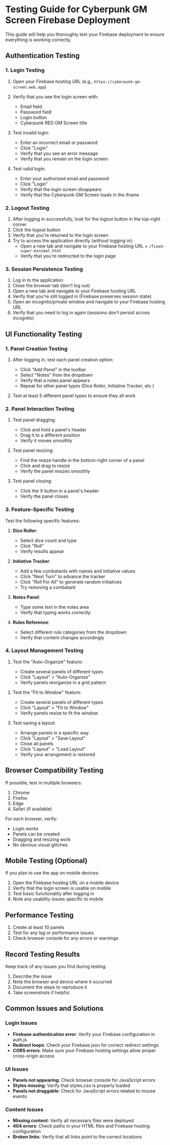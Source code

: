 # Testing Guide for Cyberpunk GM Screen Firebase Deployment

This guide will help you thoroughly test your Firebase deployment to ensure everything is working correctly.

## Authentication Testing

### 1. Login Testing

1. Open your Firebase hosting URL (e.g., `https://cyberpunk-gm-screen.web.app`)
2. Verify that you see the login screen with:
   - Email field
   - Password field
   - Login button
   - Cyberpunk RED GM Screen title

3. Test invalid login:
   - Enter an incorrect email or password
   - Click "Login"
   - Verify that you see an error message
   - Verify that you remain on the login screen

4. Test valid login:
   - Enter your authorized email and password
   - Click "Login"
   - Verify that the login screen disappears
   - Verify that the Cyberpunk GM Screen loads in the iframe

### 2. Logout Testing

1. After logging in successfully, look for the logout button in the top-right corner
2. Click the logout button
3. Verify that you're returned to the login screen
4. Try to access the application directly (without logging in):
   - Open a new tab and navigate to your Firebase hosting URL + `/fixed-super-minimal.html`
   - Verify that you're redirected to the login page

### 3. Session Persistence Testing

1. Log in to the application
2. Close the browser tab (don't log out)
3. Open a new tab and navigate to your Firebase hosting URL
4. Verify that you're still logged in (Firebase preserves session state)
5. Open an incognito/private window and navigate to your Firebase hosting URL
6. Verify that you need to log in again (sessions don't persist across incognito)

## UI Functionality Testing

### 1. Panel Creation Testing

1. After logging in, test each panel creation option:
   - Click "Add Panel" in the toolbar
   - Select "Notes" from the dropdown
   - Verify that a notes panel appears
   - Repeat for other panel types (Dice Roller, Initiative Tracker, etc.)

2. Test at least 5 different panel types to ensure they all work

### 2. Panel Interaction Testing

1. Test panel dragging:
   - Click and hold a panel's header
   - Drag it to a different position
   - Verify it moves smoothly

2. Test panel resizing:
   - Find the resize handle in the bottom-right corner of a panel
   - Click and drag to resize
   - Verify the panel resizes smoothly

3. Test panel closing:
   - Click the X button in a panel's header
   - Verify the panel closes

### 3. Feature-Specific Testing

Test the following specific features:

1. **Dice Roller**:
   - Select dice count and type
   - Click "Roll"
   - Verify results appear

2. **Initiative Tracker**:
   - Add a few combatants with names and initiative values
   - Click "Next Turn" to advance the tracker
   - Click "Roll For All" to generate random initiatives
   - Try removing a combatant

3. **Notes Panel**:
   - Type some text in the notes area
   - Verify that typing works correctly

4. **Rules Reference**:
   - Select different rule categories from the dropdown
   - Verify that content changes accordingly

### 4. Layout Management Testing

1. Test the "Auto-Organize" feature:
   - Create several panels of different types
   - Click "Layout" > "Auto-Organize"
   - Verify panels reorganize in a grid pattern

2. Test the "Fit to Window" feature:
   - Create several panels of different types
   - Click "Layout" > "Fit to Window"
   - Verify panels resize to fit the window

3. Test saving a layout:
   - Arrange panels in a specific way
   - Click "Layout" > "Save Layout"
   - Close all panels
   - Click "Layout" > "Load Layout"
   - Verify your arrangement is restored

## Browser Compatibility Testing

If possible, test in multiple browsers:

1. Chrome
2. Firefox
3. Edge
4. Safari (if available)

For each browser, verify:
- Login works
- Panels can be created
- Dragging and resizing work
- No obvious visual glitches

## Mobile Testing (Optional)

If you plan to use the app on mobile devices:

1. Open the Firebase hosting URL on a mobile device
2. Verify that the login screen is usable on mobile
3. Test basic functionality after logging in
4. Note any usability issues specific to mobile

## Performance Testing

1. Create at least 10 panels
2. Test for any lag or performance issues
3. Check browser console for any errors or warnings

## Record Testing Results

Keep track of any issues you find during testing:

1. Describe the issue
2. Note the browser and device where it occurred
3. Document the steps to reproduce it
4. Take screenshots if helpful

## Common Issues and Solutions

### Login Issues

- **Firebase authentication error**: Verify your Firebase configuration in auth.js
- **Redirect loops**: Check your Firebase.json for correct redirect settings
- **CORS errors**: Make sure your Firebase hosting settings allow proper cross-origin access

### UI Issues

- **Panels not appearing**: Check browser console for JavaScript errors
- **Styles missing**: Verify that styles.css is properly loaded
- **Panels not draggable**: Check for JavaScript errors related to mouse events

### Content Issues

- **Missing content**: Verify all necessary files were deployed
- **404 errors**: Check paths in your HTML files and Firebase hosting configuration
- **Broken links**: Verify that all links point to the correct locations